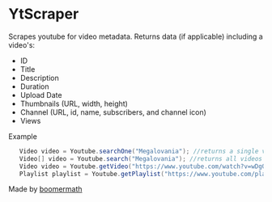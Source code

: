 # YtScraper

Scrapes youtube for video metadata.
Returns data (if applicable) including a video's:
- ID
- Title
- Description
- Duration
- Upload Date
- Thumbnails (URL, width, height)
- Channel (URL, id, name, subscribers, and channel icon)
- Views

Example
````java
   Video video = Youtube.searchOne("Megalovania"); //returns a single video
   Video[] video = Youtube.search("Megalovania"); //returns all videos on the first page
   Video video = Youtube.getVideo("https://www.youtube.com/watch?v=wDgQdr8ZkTw") //returns video metadata from link
   Playlist playlist = Youtube.getPlaylist("https://www.youtube.com/playlist?list=PLAuXvMFaTiZxNllvtCAObLD2tq31W0tgk"); //returns playlist metadata and videos
````

Made by [boomermath](https://github.com/boomermath)
